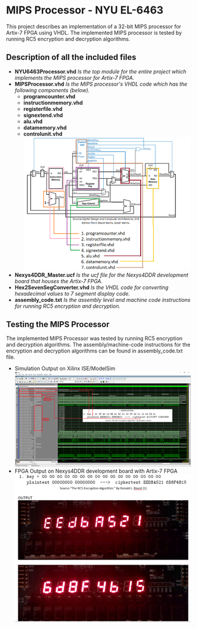 # MIPS Processor - NYU EL-6463
This project describes an implementation of a 32-bit MIPS processor for Artix-7 FPGA using VHDL. The implemented MIPS processor is tested by running RC5 encryption and decryption algorithms.
## Description of all the included files
* **NYU6463Processor.vhd** *Is the top module for the entire project which implements the MIPS processor for Artix-7 FPGA.*
* **MIPSProcessor.vhd** *Is the MIPS processor's VHDL code which has the following components (below).*
  * **programcounter.vhd**
  * **instructionmemory.vhd**
  * **registerfile.vhd**
  * **signextend.vhd**
  * **alu.vhd**
  * **datamemory.vhd**
  * **controlunit.vhd**
![Image of components](https://raw.githubusercontent.com/cm4233/MIPS-Processor-VHDL/master/processor%20components.png)
* **Nexys4DDR_Master.ucf** *Is the ucf file for the Nexys4DDR development board that houses the Artix-7 FPGA.*
* **Hex2SevenSegConverter.vhd**	*Is the VHDL code for converting hexadecimal values to 7 segment display code.*
* **assembly_code.txt** *Is the assembly level and machine code instructions for running RC5 encryption and decryption.*
## Testing the MIPS Processor
The implemented MIPS Processor was tested by running RC5 encryption and decryption algorithms. The assembly/machine-code instructions for the encryption and decryption algorithms can be found in assembly_code.txt file.
* Simulation Output on Xilinx ISE/ModelSim
![Image of simout](https://github.com/cm4233/MIPS-Processor-VHDL/blob/master/Outputs/simulation%20output-rc5%20encrypt.png?raw=true)
* FPGA Output on Nexys4DDR development board with Artix-7 FPGA
![Image of fpgaout](https://github.com/cm4233/MIPS-Processor-VHDL/blob/master/Outputs/onboard%20output-rc5%20encrypt.png?raw=true)
